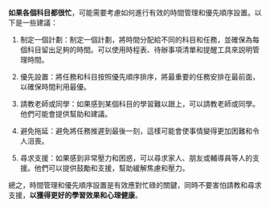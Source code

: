 **如果各個科目都很忙**，可能需要考慮如何進行有效的時間管理和優先順序設置。以下是一些建議：

1. 制定一個計劃：制定一個計劃，將時間分配給不同的科目和任務，並確保為每個科目留出足夠的時間。可以使用時程表、待辦事項清單和提醒工具來説明管理時間。

2. 優先設置：將任務和科目按照優先順序排序，將最重要的任務安排在最前面，以確保時間利用最優。

3. 請教老師或同學：如果感到某個科目的學習難以跟上，可以請教老師或同學。他們可能會提供幫助和建議。

4. 避免拖延：避免將任務推遲到最後一刻，這樣可能會使事情變得更加困難和令人沮喪。

5. 尋求支援：如果感到非常壓力和困惑，可以尋求家人、朋友或輔導員等人的支援。他們可以提供鼓勵和支援，幫助緩解焦慮和壓力。

總之，時間管理和優先順序設置是有效應對忙碌的關鍵，同時不要害怕請教和尋求支援，**以獲得更好的學習效果和心理健康**。